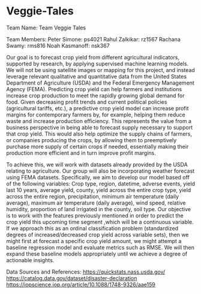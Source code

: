 # Veggie-Tales


Team Name: Team Veggie Tales

Team Members: 
Peter Simone: ps4021
Rahul Zalkikar: rz1567
Rachana Swamy: rms816
Noah Kasmanoff: nsk367

Our goal is to forecast crop yield from different agricultural indicators, supported by research, by applying supervised machine learning models. We will not be using satellite images or mapping for this project, and instead leverage relevant qualitative and quantitative data from the United States Department of Agriculture (USDA) and the Federal Emergency Management Agency (FEMA). Predicting crop yield can help farmers and institutions increase crop production to meet the rapidly growing global demand for food. Given decreasing profit trends and current political policies (agricultural tariffs, etc.), a predictive crop yield model can increase profit margins for contemporary farmers by, for example, helping them reduce waste and increase production efficiency. This represents the value from a business perspective in being able to forecast supply necessary to support that crop yield. This would also help optimize the supply chains of farmers, or companies producing the crops, by allowing them to preemptively purchase more supply of certain crops if needed, essentially making their production more efficient and in turn improve profit margins.


To achieve this, we will work with datasets already provided by the USDA relating to agriculture. Our group will also be incorporating weather forecast using FEMA datasets. Specifically, we aim to develop our model based off of the following variables:  Crop type, region, datetime, adverse events, yield last 10 years, average yield, county,  yield across the entire crop type, yield across the entire region, precipitation, minimum air temperature (daily average), maximum air temperature (daily average), wind speed, relative humidity, proportion of land irrigated in the county, soil type. Our objective is to work with the features previously mentioned in order to predict the crop yield this upcoming time segment ,which will be a continuous variable. If we approach this as an ordinal classification problem (standardized degrees of increased/decreased crop yield across variable sets), then we might first at forecast a specific crop yield amount, we might attempt a baseline regression model and evaluate metrics such as RMSE. We will then expand these baseline models appropriately until we achieve a degree of actionable insights.

Data Sources and References:
https://quickstats.nass.usda.gov/
https://catalog.data.gov/dataset/disaster-declaration
https://iopscience.iop.org/article/10.1088/1748-9326/aae159
